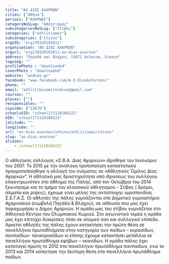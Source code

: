 ```yaml
---
title: "ΑΟ ΔΙΑΣ ΑΧΑΡΝΩΝ"
cities: ["Αθήνα"]
perioxi: ["ΑΧΑΡΝΑΙ"]
categoryNoSLug: "Αθλητισμός"
subcategoriesNoSLug: ["Στίβος"]
categories: ["athlitismos"]
subcategories: ["stivos"]
orgUID: "org170320192011"
organisation: "ΑΟ ΔΙΑΣ ΑΧΑΡΝΩΝ"
orgurl: "org170320192011-ao-dias-axarnon"
address: "Πηγαδά και Βλάχου, 13671 Acharne, Greece"
logoimg: ""
profilePhoto : "downloaded"
coverPhoto : "downloaded"
website: "aodias.gr"
facebook: "www.facebook.com/A.O.DiasAcharnon/"
phone: ""
email: "athlitikosomilosdias@gmail.com"
courses: ""
places: [""]
rensponsibles: ""
zipcode: ["13678"]
schoolsUID: "school171120180222"
UID: "school171120180222"
latitude: ""
longitude: ""
url: "ao-dias-axarnon/athina/athlitismos/stivos"
slug: "ao-dias-axarnon"
aliases:
    - /school171120180222
---
```





Ο αθλητικός σύλλογος «Σ.Β.Α. Δίας Αχαρνών» ιδρύθηκε τον Ιανουάριο του 2007. Το 2015 με την ανάλογη τροποποίηση καταστατικού πραγματοποίηθηκε η αλλαγή του ονόματος σε «Αθλητικός Όμιλος Δίας Αχαρνών”. Η αθλητική μας δραστηριότητα από ιδρύσεως του συλλόγου επικεντρωνόταν στο άθλημα της Πάλης, από τον Οκτώβριο του 2014 ξεκινήσαμε και το τμήμα του κλασσικού αθλητισμού – Στίβος ( δρόμοι, άλματα και ρίψεις), έχουμε γίνει μέλος της αντίστοιχης ομοσπονδίας Σ.Ε.Γ.Α.Σ. Οι αθλητές της πάλης γυμνάζονται στο Δημοτικό γυμναστήριο Αχαρναϊκού (συμβολή Πηγάδα &amp; Βλάχου), σε αίθουσα που μας έχει παραχωρήσει ο Δήμος Αχαρνών. Η ομάδα μας του στίβου γυμνάζεται στο Αθλητικό Κέντρο του Ολυμπιακού Χωριού. Στο αγωνιστικό τομέα η ομάδα μας έχει επιτύχει διακρίσεις τόσο σε ατομικό όσο και συλλογικό επίπεδο. Αρκετοί αθλητές της πάλης έχουν κατακτήσει την πρώτη θέση σε πανελλήνια πρωταθλήματα στην κατηγορία των παίδων – κορασίδων, πανπαίδων- πανκορασίδων κι επίσης έχουμε κατακτήσει μετάλλια σε πανελλήνιο πρωτάθλημα εφήβων – νεανίδων. Η ομάδα πάλης έχει καταταγεί πρώτη το 2012 στο πανελλήνιο πρωτάθλημα πανπαίδων, ενώ το 2013 και 2014 κατέκτησε την δεύτερη θέση στο πανελλήνιο πρωτάθλημα παίδων.
